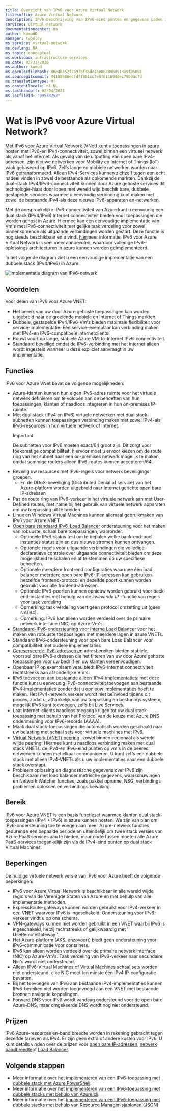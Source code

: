 ```yaml
---
title: Overzicht van IPv6 voor Azure Virtual Network
titlesuffix: Azure Virtual Network
description: IPv6-beschrijving van IPv6-eind punten en gegevens paden in een virtueel Azure-netwerk.
services: virtual-network
documentationcenter: na
author: KumudD
manager: twooley
ms.service: virtual-network
ms.devlang: NA
ms.topic: conceptual
ms.workload: infrastructure-services
ms.date: 03/31/2020
ms.author: kumud
ms.openlocfilehash: 86e4bb52f2a97bf36dc4be86289bd513a9f05091
ms.sourcegitcommit: 44188608edfdff861cc7e8f611694dec79b9ac7d
ms.translationtype: MT
ms.contentlocale: nl-NL
ms.lasthandoff: 02/04/2021
ms.locfileid: "99538252"
---
```

# <a name="what-is-ipv6-for-azure-virtual-network"></a>Wat is IPv6 voor Azure Virtual Network?

Met IPv6 voor Azure Virtual Network (VNet) kunt u toepassingen in azure hosten met IPv6-en IPv4-connectiviteit, zowel binnen een virtueel netwerk als vanaf het internet. Als gevolg van de uitputting van open bare IPv4-adressen, zijn nieuwe netwerken voor Mobility en Internet of Things (IoT) vaak gebaseerd op IPv6. Zelfs lange en mobiele netwerken worden naar IPv6 getransformeerd. Alleen IPv4-Services kunnen zichzelf tegen een echt nadeel vinden in zowel de bestaande als opkomende markten. Dankzij de dual-stack IPv4/IPv6-connectiviteit kunnen door Azure gehoste services dit technologie-hiaat door lopen met wereld wijd beschik bare, dubbele gestapelde services waarmee u eenvoudig verbinding kunt maken met zowel de bestaande IPv4-als deze nieuwe IPv6-apparaten en-netwerken.

Met de oorspronkelijke IPv6-connectiviteit van Azure kunt u eenvoudig een dual stack (IPv4/IPv6) Internet connectiviteit bieden voor toepassingen die worden gehost in Azure. Hiermee kan een eenvoudige implementatie van Vm's met IPv6-connectiviteit met gelijke taak verdeling voor zowel binnenkomende als uitgaande verbindingen worden gestart. Deze functie is nog steeds beschikbaar en u vindt [hier](../load-balancer/load-balancer-ipv6-overview.md)meer informatie.
IPv6 voor Azure Virtual Network is veel meer aanbevolen, waardoor volledige IPv6-oplossings architecturen in azure kunnen worden geïmplementeerd.


In het volgende diagram ziet u een eenvoudige implementatie van een dubbele stack (IPv4/IPv6) in Azure:

![Implementatie diagram van IPv6-netwerk](./media/ipv6-support-overview/ipv6-sample-diagram.png)

## <a name="benefits"></a>Voordelen

Voor delen van IPv6 voor Azure VNET:

- Het bereik van uw door Azure gehoste toepassingen kan worden uitgebreid naar de groeiende mobiele en Internet of Things markten.
- Dubbele, gestapelde IPv4/IPv6-Vm's bieden maximale flexibiliteit voor service-implementatie. Eén service-exemplaar kan verbinding maken met IPv4-en IPv6-compatibele internetclients.
- Bouwt voort op lange, stabiele Azure VM-to-Internet IPv6-connectiviteit.
- Standaard beveiligd omdat de IPv6-verbinding met het internet alleen wordt ingesteld wanneer u deze expliciet aanvraagt in uw implementatie.

## <a name="capabilities"></a>Functies

IPv6 voor Azure VNet bevat de volgende mogelijkheden:

- Azure-klanten kunnen hun eigen IPv6-adres ruimte voor het virtuele netwerk definiëren om te voldoen aan de behoeften van hun toepassingen, klanten of naadloos integreren in hun on-premises IP-ruimte.
- Met dual stack (IPv4 en IPv6) virtuele netwerken met dual stack-subnetten kunnen toepassingen verbinding maken met zowel IPv4-als IPv6-resources in hun virtuele netwerk of Internet.
    > [!IMPORTANT]
    > De subnetten voor IPv6 moeten exact/64 groot zijn.  Dit zorgt voor toekomstige compatibiliteit. hiervoor moet u ervoor kiezen om de route ring van het subnet naar een on-premises netwerk mogelijk te maken, omdat sommige routers alleen IPv6-routes kunnen accepteren/64.  
- Beveilig uw resources met IPv6-regels voor netwerk beveiligings groepen.
    - En de DDoS-beveiliging (Distributed Denial of service) van het Azure-platform worden uitgebreid naar Internet gerichte open bare IP-adressen
- Pas de route ring van IPv6-verkeer in het virtuele netwerk aan met User-Defined routes, met name bij het gebruik van virtuele netwerk apparaten om uw toepassing uit te breiden.
- Linux en Windows Virtual Machines kunnen allemaal gebruikmaken van IPv6 voor Azure VNET
- [Open bare standaard IPv6-Load Balancer](virtual-network-ipv4-ipv6-dual-stack-standard-load-balancer-powershell.md) ondersteuning voor het maken van robuuste, schaal bare toepassingen, waaronder:
    - Optionele IPv6-status test om te bepalen welke back-end-pool instanties status zijn en dus nieuwe stromen kunnen ontvangen.
    - Optionele regels voor uitgaande verbindingen die volledige declaratieve controle over uitgaande connectiviteit bieden om deze mogelijkheid te schalen en af te stemmen op uw specifieke behoeften.
    - Optionele meerdere front-end configuraties waarmee één load balancer meerdere open bare IPv6-IP-adressen kan gebruiken. hetzelfde frontend-protocol en dezelfde poort kunnen worden gebruikt voor alle frontend-adressen.
    - Optionele IPv6-poorten kunnen opnieuw worden gebruikt voor back-end-instanties met behulp van de *zwevende IP* -functie van regels voor taak verdeling 
    - Opmerking: taak verdeling voert geen protocol omzetting uit (geen NAT64). 
    - Opmerking: IPv6 kan alleen worden verdeeld over de primaire netwerk interface (NIC) op Azure-Vm's. 
- [Standaard-IPv6-ondersteuning voor interne Load Balancer](ipv6-dual-stack-standard-internal-load-balancer-powershell.md) voor het maken van robuuste toepassingen met meerdere lagen in azure VNETs.   
- Standaard IPv6-ondersteuning voor open bare Load Balancer voor compatibiliteit met oudere implementaties
- [Gereserveerde IPv6-adressen en](ipv6-public-ip-address-prefix.md) adresbereiken bieden stabiele, voorspel bare IPv6-adressen die het filteren van uw door Azure gehoste toepassingen voor uw bedrijf en uw klanten vereenvoudigen.
- Openbaar IP op exemplaarniveau biedt IPv6-Internet connectiviteit rechtstreeks aan afzonderlijke Vm's.
- [IPv6 toevoegen aan bestaande alleen-IPv4-implementaties](ipv6-add-to-existing-vnet-powershell.md): met deze functie kunt u eenvoudig IPv6-connectiviteit toevoegen aan bestaande IPv4-implementaties zonder dat u opnieuw implementaties hoeft te maken.  Het IPv4-netwerk verkeer wordt niet beïnvloed tijdens dit proces, zodat u, afhankelijk van uw toepassing en besturings systeem, mogelijk IPv6 kunt toevoegen, zelfs bij Live Services.    
- Laat Internet-clients naadloos toegang krijgen tot uw dual stack-toepassing met behulp van het Protocol van de keuze met Azure DNS ondersteuning voor IPv6-records (AAAA). 
- Maak dual stack-toepassingen die automatisch worden geschaald naar uw belasting met schaal sets voor virtuele machines met IPv6.
- [Virtual Network (VNET) peering](virtual-network-peering-overview.md) -zowel binnen-regionaal als wereld wijde peering: Hiermee kunt u naadloos verbinding maken met dual stack VNETs. de IPv4-en IPv6-eind punten op vm's in de peered netwerken kunnen met elkaar communiceren. U kunt zelfs een dubbele stack met alleen IPv4-VNETs als u uw implementaties naar een dubbele stack overstapt. 
- Probleem oplossing en diagnostische gegevens over IPv6 zijn beschikbaar met load balancer metrische gegevens, waarschuwingen en Network Watcher functies, zoals pakket opname, NSG, verbindings problemen oplossen en verbindings bewaking.   

## <a name="scope"></a>Bereik
IPv6 voor Azure VNET is een basis functieset waarmee klanten dual stack-toepassingen (IPv4 + IPv6) in azure kunnen hosten.  We zijn van plan om IPv6-ondersteuning toe te voegen aan meer Azure-netwerk functies gedurende een bepaalde periode en uiteindelijk om twee stack versies van Azure PaaS services aan te bieden, maar ondertussen moeten alle Azure PaaS-services toegankelijk zijn via de IPv4-eind punten op dual stack Virtual Machines.   

## <a name="limitations"></a>Beperkingen
De huidige virtuele netwerk versie van IPv6 voor Azure heeft de volgende beperkingen:
- IPv6 voor Azure Virtual Network is beschikbaar in alle wereld wijde regio's van de Verenigde Staten van Azure en met behulp van alle implementatie methoden.  
- ExpressRoute-gateways kunnen worden gebruikt voor IPv4-verkeer in een VNET waarvoor IPv6 is ingeschakeld.  Ondersteuning voor IPv6-verkeer vindt u op ons schema.   
- VPN-gateways kunnen niet worden gebruikt in een VNET waarbij IPv6 is ingeschakeld, hetzij rechtstreeks of gelijkwaardig met ' UseRemoteGateway '.
- Het Azure-platform (AKS, enzovoort) biedt geen ondersteuning voor IPv6-communicatie voor containers.  
- IPv6 kan alleen worden verdeeld over de primaire netwerk interface (NIC) op Azure-Vm's. Taak verdeling van IPv6-verkeer naar secundaire Nic's wordt niet ondersteund.    
- Alleen IPv6-Virtual Machines of Virtual Machines schaal sets worden niet ondersteund. elke NIC moet ten minste één IPv4 IP-configuratie bevatten. 
- Bij het toevoegen van IPv6 aan bestaande IPv4-implementaties kunnen IPv6-bereiken niet worden toegevoegd aan een VNET met bestaande bronnen navigatie koppelingen.  
- Forward DNS voor IPv6 wordt vandaag ondersteund voor de open bare Azure-DNS, maar omgekeerde DNS wordt nog niet ondersteund.   

## <a name="pricing"></a>Prijzen

IPv6 Azure-resources en-band breedte worden in rekening gebracht tegen dezelfde tarieven als IPv4. Er zijn geen extra of andere kosten voor IPv6. U kunt details vinden over de prijzen voor [open bare IP-adressen](https://azure.microsoft.com/pricing/details/ip-addresses/), [netwerk bandbreedte](https://azure.microsoft.com/pricing/details/bandwidth/)of [Load Balancer](https://azure.microsoft.com/pricing/details/load-balancer/).

## <a name="next-steps"></a>Volgende stappen

- Meer informatie over het [implementeren van een IPv6-toepassing met dubbele stack met Azure PowerShell](virtual-network-ipv4-ipv6-dual-stack-standard-load-balancer-powershell.md).
- Meer informatie over het [implementeren van een IPv6-toepassing met dubbele stacks met behulp van Azure cli](virtual-network-ipv4-ipv6-dual-stack-standard-load-balancer-cli.md).
- Meer informatie over het [implementeren van een IPv6-toepassing met dubbele stacks met behulp van Resource Manager-sjablonen (JSON)](ipv6-configure-standard-load-balancer-template-json.md)
